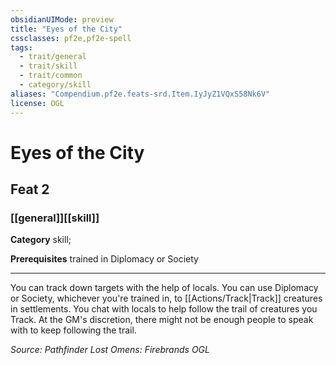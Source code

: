 ```yaml
---
obsidianUIMode: preview
title: "Eyes of the City"
cssclasses: pf2e,pf2e-spell
tags:
  - trait/general
  - trait/skill
  - trait/common
  - category/skill
aliases: "Compendium.pf2e.feats-srd.Item.IyJyZ1VQxS58Nk6V"
license: OGL
---
```

# Eyes of the City
## Feat 2
### [[general]][[skill]]

**Category** skill; 



**Prerequisites** trained in Diplomacy or Society
* * *
You can track down targets with the help of locals. You can use Diplomacy or Society, whichever you're trained in, to [[Actions/Track|Track]] creatures in settlements. You chat with locals to help follow the trail of creatures you Track. At the GM's discretion, there might not be enough people to speak with to keep following the trail.

*Source: Pathfinder Lost Omens: Firebrands*
*OGL*